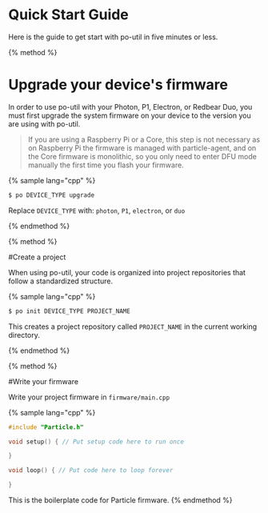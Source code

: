 # Quick Start Guide

Here is the guide to get start with po-util in five minutes or less.

{% method %}

# Upgrade your device's firmware

In order to use po-util with your Photon, P1, Electron, or Redbear Duo, you must first upgrade the system firmware on your device to the version you are using with po-util.

>If you are using a Raspberry Pi or a Core, this step is not necessary as on Raspberry Pi the firmware is managed with particle-agent, and on the Core firmware is monolithic, so you only need to enter DFU mode manually the first time you flash your firmware.

{% sample lang="cpp" %}
```bash
$ po DEVICE_TYPE upgrade
```

Replace `DEVICE_TYPE` with: `photon`, `P1`, `electron`, or `duo`


{% endmethod %}


{% method %}

#Create a project

When using po-util, your code is organized into project repositories that follow a standardized structure.

{% sample lang="cpp" %}

```bash
$ po init DEVICE_TYPE PROJECT_NAME
```

This creates a project repository called `PROJECT_NAME` in the current working directory.

{% endmethod %}



{% method %}

#Write your firmware

Write your project firmware in `firmware/main.cpp`

{% sample lang="cpp" %}

```cpp
#include "Particle.h"

void setup() { // Put setup code here to run once

}

void loop() { // Put code here to loop forever

}
```

This is the boilerplate code for Particle firmware.
{% endmethod %}
